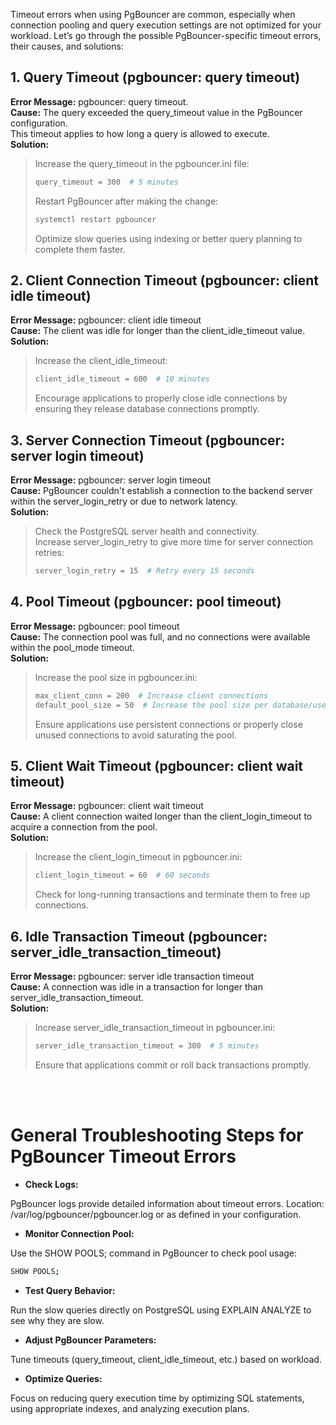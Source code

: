 Timeout errors when using PgBouncer are common, especially when connection pooling and query execution settings are not optimized for your workload. Let’s go through the possible PgBouncer-specific timeout errors, their causes, and solutions:

## 1. Query Timeout (pgbouncer: query timeout)
**Error Message:** pgbouncer: query timeout.<br>
**Cause:** The query exceeded the query_timeout value in the PgBouncer configuration. <br>
This timeout applies to how long a query is allowed to execute.<br>
**Solution:**
> Increase the query_timeout in the pgbouncer.ini file:
>```bash
>query_timeout = 300  # 5 minutes
>```
>Restart PgBouncer after making the change:
>```bash
>systemctl restart pgbouncer
>```
>Optimize slow queries using indexing or better query planning to complete them faster.
## 2. Client Connection Timeout (pgbouncer: client idle timeout)
**Error Message:** pgbouncer: client idle timeout <br>
**Cause:** The client was idle for longer than the client_idle_timeout value.<br>
**Solution:**
>Increase the client_idle_timeout:
>```bash
>client_idle_timeout = 600  # 10 minutes
>```
>Encourage applications to properly close idle connections by ensuring they release database connections promptly.
## 3. Server Connection Timeout (pgbouncer: server login timeout)
**Error Message:** pgbouncer: server login timeout<br>
**Cause:** PgBouncer couldn't establish a connection to the backend server within the server_login_retry or due to network latency.<br>
**Solution:**
>Check the PostgreSQL server health and connectivity.<br>
>Increase server_login_retry to give more time for server connection retries:
>```bash
>server_login_retry = 15  # Retry every 15 seconds
>```
## 4. Pool Timeout (pgbouncer: pool timeout)
**Error Message:** pgbouncer: pool timeout<br>
**Cause:** The connection pool was full, and no connections were available within the pool_mode timeout.<br>
**Solution:**
>Increase the pool size in pgbouncer.ini:
>```bash
>max_client_conn = 200  # Increase client connections
>default_pool_size = 50  # Increase the pool size per database/user
>```
>Ensure applications use persistent connections or properly close unused connections to avoid saturating the pool.
## 5. Client Wait Timeout (pgbouncer: client wait timeout)
**Error Message:** pgbouncer: client wait timeout<br>
**Cause:** A client connection waited longer than the client_login_timeout to acquire a connection from the pool.<br>
**Solution:**
>Increase the client_login_timeout in pgbouncer.ini:
>```bash
>client_login_timeout = 60  # 60 seconds
>```
>Check for long-running transactions and terminate them to free up connections.
## 6. Idle Transaction Timeout (pgbouncer: server_idle_transaction_timeout)
**Error Message:** pgbouncer: server idle transaction timeout<br>
**Cause:** A connection was idle in a transaction for longer than server_idle_transaction_timeout.<br>
**Solution:**
>Increase server_idle_transaction_timeout in pgbouncer.ini:
>```bash
>server_idle_transaction_timeout = 300  # 5 minutes
>```
>Ensure that applications commit or roll back transactions promptly.


<br>
<br>

# General Troubleshooting Steps for PgBouncer Timeout Errors
- **Check Logs:**

PgBouncer logs provide detailed information about timeout errors.
Location: /var/log/pgbouncer/pgbouncer.log or as defined in your configuration.<br>
- **Monitor Connection Pool:**

Use the SHOW POOLS; command in PgBouncer to check pool usage:
```bash
SHOW POOLS;
```
- **Test Query Behavior:**

Run the slow queries directly on PostgreSQL using EXPLAIN ANALYZE to see why they are slow.

- **Adjust PgBouncer Parameters:**

Tune timeouts (query_timeout, client_idle_timeout, etc.) based on workload.

- **Optimize Queries:**

Focus on reducing query execution time by optimizing SQL statements, using appropriate indexes, and analyzing execution plans.